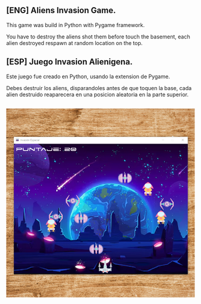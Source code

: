 ## [ENG] Aliens Invasion Game.
This game was build in Python with Pygame framework.  

You have to destroy the aliens shot them before touch the basement, each alien destroyed respawn at random location on the top.

## [ESP] Juego Invasion Alienigena.
Este juego fue creado en Python, usando la extension de Pygame.  

Debes destruir los aliens, disparandoles antes de que toquen la base, cada alien destruido reaparecera en una posicion aleatoria en la parte superior.  

##
![Proyect's Image](https://github.com/crohum/portfolio_web/blob/main/assets/proyects/invasion.png)
